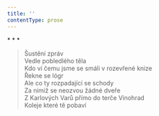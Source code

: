 ```yaml
---
title: ''
contentType: prose
---
```


\* \* \*

> Šustění zpráv  
> Vedle pobledlého těla  
> Kdo ví čemu jsme se smáli v rozevřené knize  
> Řekne se lógr  
> Ale co ty rozpadající se schody  
> Za nimiž se neozvou žádné dveře  
> Z Karlových Varů přímo do terče Vinohrad  
> Koleje které tě pobaví
